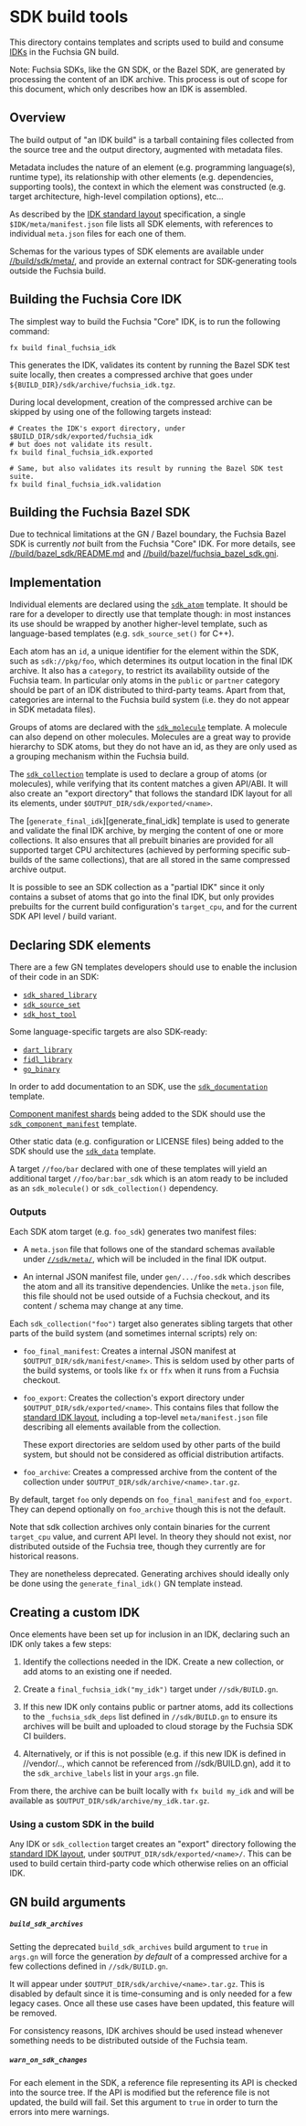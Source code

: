 # SDK build tools

This directory contains templates and scripts used to build and consume
[IDKs][fuchsia-idk] in the Fuchsia GN build.

Note: Fuchsia SDKs, like the GN SDK, or the Bazel SDK, are generated by
processing the content of an IDK archive. This process is out of scope
for this document, which only describes how an IDK is assembled.


## Overview

The build output of "an IDK build" is a tarball containing files collected from
the source tree and the output directory, augmented with metadata files.

Metadata includes the nature of an element (e.g. programming language(s),
runtime type), its relationship with other elements (e.g. dependencies,
supporting tools), the context in which the element was constructed (e.g.
target architecture, high-level compilation options), etc...

As described by the [IDK standard layout][idk-layout] specification, a
single `$IDK/meta/manifest.json` file lists all SDK elements, with references
to individual `meta.json` files for each one of them.

Schemas for the various types of SDK elements are available under
[//build/sdk/meta/](meta), and provide an external contract for SDK-generating
tools outside the Fuchsia build.


## Building the Fuchsia Core IDK

The simplest way to build the Fuchsia "Core" IDK, is to run the following
command:

```
fx build final_fuchsia_idk
```

This generates the IDK, validates its content by running the Bazel SDK test
suite locally, then creates a compressed archive that goes under
`${BUILD_DIR}/sdk/archive/fuchsia_idk.tgz`.

During local development, creation of the compressed archive can be skipped
by using one of the following targets instead:

```
# Creates the IDK's export directory, under $BUILD_DIR/sdk/exported/fuchsia_idk
# but does not validate its result.
fx build final_fuchsia_idk.exported

# Same, but also validates its result by running the Bazel SDK test suite.
fx build final_fuchsia_idk.validation
```

## Building the Fuchsia Bazel SDK

Due to technical limitations at the GN / Bazel boundary, the Fuchsia Bazel SDK
is currently _not_ built from the Fuchsia "Core" IDK. For more details, see
[//build/bazel_sdk/README.md](/build/bazel/sdk/README.md) and
[//build/bazel/fuchsia_bazel_sdk.gni](/build/bazel/fuchsia_bazel_sdk.gni).


## Implementation

Individual elements are declared using the [`sdk_atom`](sdk_atom.gni) template.
It should be rare for a developer to directly use that template though: in most
instances its use should be wrapped by another higher-level template, such as
language-based templates (e.g. `sdk_source_set()` for C++).

Each atom has an `id`, a unique identifier for the element within the SDK,
such as `sdk://pkg/foo`, which determines its output location in the final
IDK archive. It also has a `category`, to restrict its availability outside
of the Fuchsia team. In particular only atoms in the `public` or `partner`
category should be part of an IDK distributed to third-party teams. Apart
from that, categories are internal to the Fuchsia build system (i.e. they
do not appear in SDK metadata files).

Groups of atoms are declared with the [`sdk_molecule`](sdk_molecule.gni)
template. A molecule can also depend on other molecules. Molecules are a great
way to provide hierarchy to SDK atoms, but they do not have an id, as they
are only used as a grouping mechanism within the Fuchsia build.

The [`sdk_collection`](sdk_collection.gni) template is used to declare
a group of atoms (or molecules), while verifying that its content matches
a given API/ABI. It will also create an "export directory" that follows
the standard IDK layout for all its elements, under
`$OUTPUT_DIR/sdk/exported/<name>`.

The [`generate_final_idk`][generate_final_idk] template is used to
generate and validate the final IDK archive, by merging the content of one or
more collections. It also ensures that all prebuilt binaries are provided
for all supported target CPU architectures (achieved by performing
specific sub-builds of the same collections), that are all stored in
the same compressed archive output.

It is possible to see an SDK collection as a "partial IDK" since it
only contains a subset of atoms that go into the final IDK, but only
provides prebuilts for the current build configuration's `target_cpu`,
and for the current SDK API level / build variant.


## Declaring SDK elements

There are a few GN templates developers should use to enable the inclusion of
their code in an SDK:
- [`sdk_shared_library`](/build/cpp/sdk_shared_library.gni)
- [`sdk_source_set`](/build/cpp/sdk_source_set.gni)
- [`sdk_host_tool`](/build/sdk/sdk_host_tool.gni)

Some language-specific targets are also SDK-ready:
- [`dart_library`](/build/dart/dart_library.gni)
- [`fidl_library`](/build/fidl/fidl_library.gni)
- [`go_binary`](/build/go/go_binary.gni)

In order to add documentation to an SDK, use the
[`sdk_documentation`](sdk_documentation.gni) template.

[Component manifest shards][cm-shards] being added to the SDK should use the
[`sdk_component_manifest`](sdk_component_manifest.gni) template.

Other static data (e.g. configuration or LICENSE files) being added to the SDK
should use the [`sdk_data`](sdk_data.gni) template.

A target `//foo/bar` declared with one of these templates will yield an
additional target `//foo/bar:bar_sdk` which is an atom ready to be included
as an `sdk_molecule()` or `sdk_collection()` dependency.


### Outputs

Each SDK atom target (e.g. `foo_sdk`) generates two manifest files:

- A `meta.json` file that follows one of the standard schemas
  available under [`//sdk/meta/`](meta), which will be included
  in the final IDK output.

- An internal JSON manifest file, under `gen/.../foo.sdk` which
  describes the atom and all its transitive dependencies. Unlike
  the `meta.json` file, this file should not be used outside of
  a Fuchsia checkout, and its content / schema may change at
  any time.

Each `sdk_collection("foo")` target also generates sibling targets
that other parts of the build system (and sometimes internal scripts)
rely on:

- `foo_final_manifest`: Creates a internal JSON manifest at
  `$OUTPUT_DIR/sdk/manifest/<name>`. This is seldom used by
  other parts of the build systems, or tools like `fx` or `ffx`
  when it runs from a Fuchsia checkout.

- `foo_export`: Creates the collection's export directory under
  `$OUTPUT_DIR/sdk/exported/<name>`. This contains files that
  follow the [standard IDK layout][idk-layout], including
  a top-level `meta/manifest.json` file describing all elements
  available from the collection.

  These export directories are seldom used by other parts of
  the build system, but should not be considered as official
  distribution artifacts.

- `foo_archive`: Creates a compressed archive from the content
  of the collection under `$OUTPUT_DIR/sdk/archive/<name>.tar.gz`.

By default, target `foo` only depends on `foo_final_manifest`
and `foo_export`. They can depend optionally on `foo_archive`
though this is not the default.

Note that sdk collection archives only contain binaries for
the current `target_cpu` value, and current API level. In theory
they should not exist, nor distributed outside of the Fuchsia
tree, though they currently are for historical reasons.

They are nonetheless deprecated. Generating archives should ideally
only be done using the `generate_final_idk()` GN template instead.


## Creating a custom IDK

Once elements have been set up for inclusion in an IDK, declaring such an IDK
only takes a few steps:

1. Identify the collections needed in the IDK. Create a new collection, or
   add atoms to an existing one if needed.

2. Create a `final_fuchsia_idk("my_idk")` target under `//sdk/BUILD.gn`.

3. If this new IDK only contains public or partner atoms, add its
   collections to the `_fuchsia_sdk_deps` list defined in `//sdk/BUILD.gn`
   to ensure its archives will be built and uploaded to cloud storage
   by the Fuchsia SDK CI builders.

4. Alternatively, or if this is not possible (e.g. if this new IDK is defined
   in //vendor/.., which cannot be referenced from //sdk/BUILD.gn), add it
   to the `sdk_archive_labels` list in your `args.gn` file.

From there, the archive can be built locally with `fx build my_idk` and
will be available as `$OUTPUT_DIR/sdk/archive/my_idk.tar.gz`.

### Using a custom SDK in the build

Any IDK or `sdk_collection` target creates an "export" directory following
the [standard IDK layout][idk-layout], under `$OUTPUT_DIR/sdk/exported/<name>/`.
This can be used to build certain third-party code which otherwise relies on
an official IDK.

## GN build arguments

##### `build_sdk_archives`

Setting the deprecated `build_sdk_archives` build argument to `true` in
`args.gn` will force the generation _by_ _default_ of a compressed archive
for a few collections defined in `//sdk/BUILD.gn`.

It will appear under `$OUTPUT_DIR/sdk/archive/<name>.tar.gz`. This is disabled
by default since it is time-consuming and is only needed for a few legacy
cases. Once all these use cases have been updated, this feature will be
removed.

For consistency reasons, IDK archives should be used instead whenever
something needs to be distributed outside of the Fuchsia team.

##### `warn_on_sdk_changes`

For each element in the SDK, a reference file representing its API is checked
into the source tree. If the API is modified but the reference file is not
updated, the build will fail. Set this argument to `true` in order to turn the
errors into mere warnings.

[cm-shards]: /docs/development/components/build.md#component-manifest-shards
[fuchsia-idk]: /docs/development/idk/README.md
[idk-layout]: /docs/development/idk/layout.md
